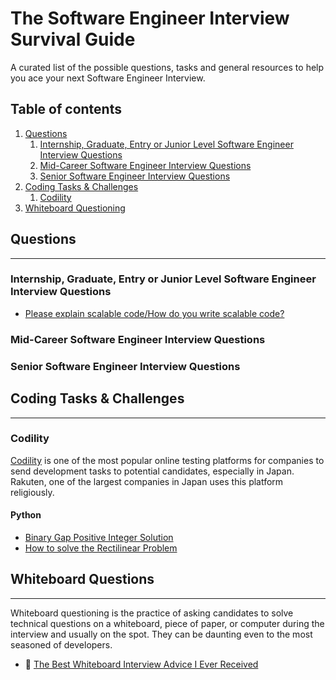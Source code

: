 # The Software Engineer Interview Survival Guide

A curated list of the possible questions, tasks and general resources to help you ace your next Software Engineer Interview. 

## Table of contents

1. [Questions](#Questions)
    1. [Internship, Graduate, Entry or Junior Level Software Engineer Interview Questions](#Internship-Graduate-Entry-or-Junior-Level-Software-Engineer-Interview-Questions)
    2. [Mid-Career Software Engineer Interview Questions](#Mid-Career-Software-Engineer-Interview-Questions)
    3. [Senior Software Engineer Interview Questions](#Senior-Software-Engineer-Interview-Questions)
2. [Coding Tasks & Challenges](#Coding-Tasks--Challenges)
    1. [Codility](#Codility)
3. [Whiteboard Questioning](#Whiteboard-Questioning)


## Questions
---
### Internship, Graduate, Entry or Junior Level Software Engineer Interview Questions

+ [Please explain scalable code/How do you write scalable code?](https://www.quora.com/How-does-one-write-scalable-code)

### Mid-Career Software Engineer Interview Questions

### Senior Software Engineer Interview Questions

## Coding Tasks & Challenges
---
### Codility

[Codility](https://www.codility.com/) is one of the most popular online testing platforms for companies to send development tasks to potential candidates, especially in Japan. Rakuten, one of the largest companies in Japan uses this platform religiously.

#### Python

+ [Binary Gap Positive Integer Solution](https://markpetherbridge.co.uk/blog/codility-binary-gap-positive-integer-solution/)
+ [How to solve the Rectilinear Problem](https://github.com/vuamitom/Code-Exercises/blob/master/rakuten/rectilinear.py)

## Whiteboard Questions
---
Whiteboard questioning is the practice of asking candidates to solve technical questions on a whiteboard, piece of paper, or computer during the interview and usually on the spot. They can be daunting even to the most seasoned of developers.

+ :pushpin: [The Best Whiteboard Interview Advice I Ever Received](https://github.com/vuamitom/Code-Exercises/blob/master/rakuten/rectilinear.py)
